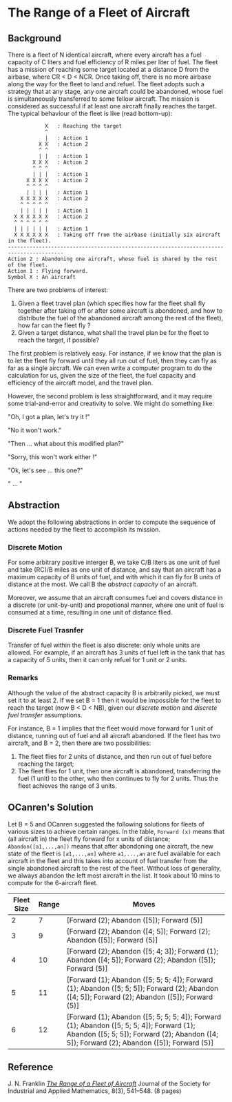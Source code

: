 # The Range of a Fleet of Aircraft 


## Background

There is a fleet of N identical aircraft, where every aircraft has a fuel capacity of C liters and
fuel efficiency of R miles per liter of fuel. The fleet has a mission of reaching some target located
at a distance D from the airbase, where CR < D < NCR. Once taking off, there
is no more airbase along the way for the fleet to land and refuel. The fleet adopts such a  strategy that
at any stage, any one aircraft could be abandoned, whose fuel is simultaneously transferred to some fellow
aircraft. The mission is considered as successful if  at least
one aircraft  finally reaches the target. The typical behaviour of the fleet is like (read bottom-up):

```
            X   : Reaching the target
            ^
            |   : Action 1
          X X   : Action 2
          ^ ^
          | |   : Action 1
        X X X   : Action 2
        ^ ^ ^
        | | |   : Action 1
      X X X X   : Action 2
      ^ ^ ^ ^
      | | | |   : Action 1
    X X X X X   : Action 2   
    ^ ^ ^ ^ ^
    | | | | |   : Action 1
  X X X X X X   : Action 2
  ^ ^ ^ ^ ^ ^
  | | | | | |   : Action 1
  X X X X X X   : Taking off from the airbase (initially six aircraft in the fleet).
----------------------------------------------------------------------------------------
Action 2 : Abandoning one aircraft, whose fuel is shared by the rest of the fleet.
Action 1 : Flying forward.
Symbol X : An aircraft
```

There are two problems of interest:
1. Given a fleet travel plan (which specifies how far the fleet shall fly together after taking off or
after some aircraft is abondoned, and how to distribute the fuel of the abandoned aircraft among the
rest of the fleet), how far can the fleet fly ?
1. Given a target distance, what shall the travel plan be for the fleet to reach the target, if possible?

The first problem is relatively easy. For instance, if we know that the plan is to let the fleet
fly forward until they all run out of fuel, then they can fly as far as a single aircraft.
We can even write a computer program to do the calculation for us, given the size of the fleet, the
fuel capacity and efficiency of the aircraft model, and the travel plan.


However, the second problem is less straightforward, and it may require some trial-and-error and creativity
to solve. We might do something like:  

"Oh, I got a plan, let's try it !"

"No it won't work."

"Then ... what about this modified plan?"

"Sorry, this won't work either !"

"Ok, let's see ... this one?"

" ... "



## Abstraction

We adopt the following abstractions in order to compute the sequence of actions needed by
the fleet to accomplish its mission. 


### Discrete Motion

For some arbitrary positive interger B, we take C/B liters as one unit of fuel
and take (RC)/B miles as one unit of distance, and say that an aircraft has a
maximum capacity of B units of fuel, and with which it can fly for B units of
distance at the most. We call B the _abstract capacity_ of an aircraft.

Moreover, we assume that an aircraft consumes fuel and covers distance in a discrete
(or unit-by-unit) and propotional manner, where one unit of fuel is consumed at
a time,  resulting in one unit of distance flied.

### Discrete Fuel Trasnfer 

Transfer of fuel within the fleet is also discrete:  only whole units
are allowed. For example, if an aircraft has 3 units of fuel left in the tank
that has a capacity of 5 units, then it can only refuel for 1 unit or 2 units.


### Remarks

Although the value of the abstract capacity B is arbitrarily picked, we must set it
to at least 2. If we set B = 1 then it would be impossible for the fleet to reach
the target (now B < D < NB), given our _discrete motion_ and _discrete fuel transfer_ assumptions.


For instance, B = 1 implies that the fleet would move forward for 1 unit of distance, 
running out of fuel and all aircraft abandoned.  If the fleet has two aircraft, and B = 2,
then there are  two possibilities:

1. The fleet flies for 2 units of distance, and then run out of fuel before reaching the target;
1. The fleet flies for 1 unit, then one aircraft is abandoned, transferring the fuel (1 unit) to the other, who
then continues to fly for 2 units. Thus the fleet achieves the range of 3 units.



## OCanren's Solution

Let B = 5 and OCanren suggested the following solutions
for fleets of various sizes to achieve certain ranges. In the
table, `Forward (x)` means that (all aircraft in) the fleet fly
forward for x units of distance; `Abandon([a1,...,an])` means that
 after abondoning one aircraft, the new state of the fleet is
`[a1,...,an]` where `a1,...,an` are fuel available for each aircraft
in the fleet and this takes into account of fuel transfer from the
single abandoned aircraft to the rest of the fleet. Without loss of generality, we always abandon the left
most aircraft in the list. It took about 10 mins to compute for the
6-aircraft fleet.

Fleet Size | Range | Moves
---        | ---   | ---
2          | 7     | [Forward (2); Abandon ([5]); Forward (5)] 
3          | 9     | [Forward (2); Abandon ([4; 5]); Forward (2); Abandon ([5]); Forward (5)] 
4          | 10    | [Forward (2); Abandon ([5; 4; 3]); Forward (1); Abandon ([4; 5]); Forward (2); Abandon ([5]); Forward (5)] 
5          | 11    | [Forward (1); Abandon ([5; 5; 5; 4]); Forward (1); Abandon ([5; 5; 5]); Forward (2); Abandon ([4; 5]); Forward (2); Abandon ([5]); Forward (5)] 
6          | 12    | [Forward (1); Abandon ([5; 5; 5; 5; 4]); Forward (1); Abandon ([5; 5; 5; 4]); Forward (1); Abandon ([5; 5; 5]); Forward (2); Abandon ([4; 5]); Forward (2); Abandon ([5]); Forward (5)]

## Reference

J. N. Franklin _[The Range of a Fleet of Aircraft](https://doi.org/10.1137/0108039)_
Journal of the Society for Industrial and Applied Mathematics, 8(3), 541–548. (8 pages) 


